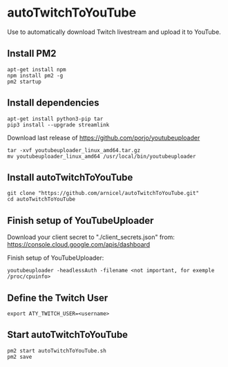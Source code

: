 # autoTwitchToYouTube
Use to automatically download Twitch livestream and upload it to YouTube.

## Install PM2
```
apt-get install npm
npm install pm2 -g
pm2 startup
```

## Install dependencies
```
apt-get install python3-pip tar
pip3 install --upgrade streamlink
```
Download last release of https://github.com/porjo/youtubeuploader
```
tar -xvf youtubeuploader_linux_amd64.tar.gz
mv youtubeuploader_linux_amd64 /usr/local/bin/youtubeuploader
```

## Install autoTwitchToYouTube
```
git clone "https://github.com/arnicel/autoTwitchToYouTube.git"
cd autoTwitchToYouTube
```
## Finish setup of YouTubeUploader
Download your client secret to "./client_secrets.json" from:
https://console.cloud.google.com/apis/dashboard

Finish setup of YouTubeUploader:
```
youtubeuploader -headlessAuth -filename <not important, for exemple /proc/cpuinfo>
```

## Define the Twitch User
```
export ATY_TWITCH_USER=<username>
```

## Start autoTwitchToYouTube
```
pm2 start autoTwitchToYouTube.sh
pm2 save
```
